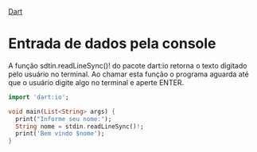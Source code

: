 [Dart](https://github.com/leofds/flutter-class/blob/master/dart/dart.md)

# Entrada de dados pela console

A função sdtin.readLineSync()! do pacote dart:io retorna o texto digitado pelo usuário no terminal.
Ao chamar esta função o programa aguarda até que o usuário digite algo no terminal e aperte ENTER.

```dart
import 'dart:io';

void main(List<String> args) {
  print("Informe seu nome:");
  String nome = stdin.readLineSync()!;
  print('Bem vindo $nome');
}
```
